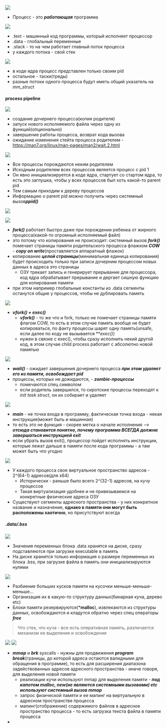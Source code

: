 ![](../_resources/Pasted%20image%2020241114214941.png)
- Процесс - это ***работающая*** программа

![](../_resources/Pasted%20image%2020241114215026.png)
- .text - машинный код программы, который исполняет процессор
- .data - глобальный переменные
- .stack - то на чем работает главный поток процесса
- у каждого потока - свой стек


![](../_resources/Pasted%20image%2020241114215516.png)
- в коде ядра процесс представлен только своим pid
- остальное - таски(треды)
- разные потоки одного процесса будут иметь общий указатель на *mm_struct*

#### process pipeline
![](../_resources/Pasted%20image%2020241114220442.png)
- создание дочернего процесса(копия родителя)
- запуск нового исполняемого файла через одну из функций(опционально)
- завершение работы процесса, возврат кода вызова
- ожидание изменения стейта процесса родителем - https://man7.org/linux/man-pages/man2/wait.2.html

![](../_resources/Pasted%20image%2020241114223119.png)
- Все процессы порождаются неким родителем
- Исходным родителем всех процессов является процесс с pid 1
- Он явно инициализируется в коде ядра, стартует со стартом ядра, то есть это заглушка, чтобы у всех процессов был хоть какой-то parent pid
- Тем самым приходим к дереву процессов
- Информацию о parent pid можно получить через системный вызов***ppid()***

![](../_resources/Pasted%20image%2020241114224742.png)


![](../_resources/Pasted%20image%2020241114225737.png)
- ***fork()*** работает быстро даже при порождении ребенка от жирного процесса(какой-то огромный исполняемый файл)
- это потому что копирования не происходит: системный вызов ***fork()*** помечает страницы памяти родительского процесса флажком ***COW*** - ***copy on write***(проставляется аппаратный флажок)
- копирование ***целой страницы***(минимальная единица копирования) будет происходить только при записи дочерним процессом новых данных в адреса это страницы
	- ОЗУ трекает запись и генерирует прерывание для процессора, код ядра обрабатывает прерывание  и дергает сишную функцию для копирования памяти
- при этом например глобальные константы из .data сегменты останутся общие у процессов, чтобы не дублировать память



![](../_resources/Pasted%20image%2020241114231559.png)
- ***vfork() + exec()***
	- ***vfork()*** - то же что и fork, только не помечает страницы памяти флагом COW, то есть в этом случае память вообще не будет копироваться, по факту процессы шарят одну память(unsafe, если далее по коду не вызывается ***exec()*)
	- нужен в связке с exec(), чтобы сразу исполнить некий другой код, в этом случае child process работает с абсолютно новой памятью


![](../_resources/Pasted%20image%2020241114231857.png)
- ***wait()*** - ожидает завершения дочернего процесса ***при этом удаляет его из памяти, освобождает pid***
- процессы, которых не дожидаются, - ***zombie-процессы***
	- помечаются спец символом
	- если родитель завершился, то сиротские процессы переходят к *init task struct*, он их собирает и удаляет


![](../_resources/Pasted%20image%2020241114232858.png)
- ***main*** - не точка входа в программу, фактическая точка входа - некая инструкция(может быть и машинная)
- то есть это не функция - скорее метка о начале исполнения --> ***отсюда становится понятно, почему программа ВСЕГДА должна завершаться инструкцией exit***
- если убрать вызов exit(), процессор пойдет исполнять инструкции, которые лежат дальше в памяти после кода программы - а там может быть что угодно

![](../_resources/Pasted%20image%2020241115000230.png)
- У каждого процесса свое виртуальное пространство адресов - 2^(64-1) адресов(для x64)
	- Исторически - раньше было всего 2^(32-1) адресов, на кучу процессов
	- Такая виртуализация удобнее и не привязываемся на конкретные физические адреса ОЗУ
- Существуют сегменты адресного пространства - у них конкретное название и назначение, **однако в памяти они могут быть расположены хаотично**, но присутствуют всегда


##### .data/.bss
![](../_resources/Pasted%20image%2020241116171756.png)
- Значения переменных блока .data хранятся на диске, сразу подставляются при загрузке executable в память
- На диске хранится только информация о размере переменных из блока .bss, при загрузке файла в память они инициализируются нулями

![](../_resources/Pasted%20image%2020241116172148.png)
- Разбиение больших кусков памяти на кусочки меньше-меньше-меньше...
- Организация их в какую-то структуру данных(бинарная куча, дерево etc)
- Блоки памяти резервируются(***malloc**), извлекаются из структуры данных, освобождаются и кладутся обратно через спец операторы ***free***

>Что стек, что куча - все есть оперативная память, различается механизм ее выделения и освобождения


![](../_resources/Pasted%20image%2020241117173125.png)
![](../_resources/Pasted%20image%2020241117173356.png)
- ***mmap*** и ***brk*** syscalls - нужны для продвижения ***program break***(границы, до которой адреса остаются валидными для обращения в программе), то есть для расширения диапазона задействованных адресов адресного пространства - иначе говоря, для выделения новой памяти
	- реализации кучи используют mmap для выделения памяти - ***под капотом malloc, new(не являются системными вызовами) etc используют системный вызов mmap***
	- запрос физической памяти и ее мапинг на виртуальную в адресном пространстве процесса
	- мапинг(отображение) содержимого файлов в адресное пространство процесса - то есть загрузка текста файла в памяти процесса
- 